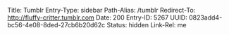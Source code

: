 Title: Tumblr
Entry-Type: sidebar
Path-Alias: /tumblr
Redirect-To: http://fluffy-critter.tumblr.com
Date: 200
Entry-ID: 5267
UUID: 0823add4-bc56-4e08-8ded-27cb6b20d62c
Status: hidden
Link-Rel: me
